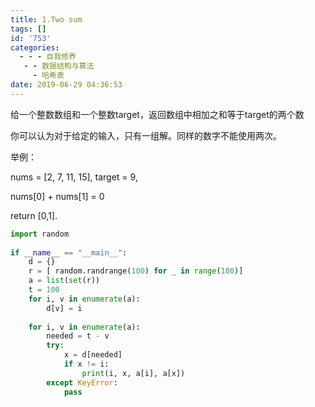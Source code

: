 ```yaml
---
title: 1.Two sum
tags: []
id: '753'
categories:
  - - - 自我修养
   - - 数据结构与算法
     - 哈希表
date: 2019-06-29 04:36:53
---
```


给一个整数数组和一个整数target，返回数组中相加之和等于target的两个数

你可以认为对于给定的输入，只有一组解。同样的数字不能使用两次。

举例：

nums = [2, 7, 11, 15], target = 9,

nums[0] + nums[1] = 0

return [0,1].

```python
import random  
  
if __name__ == "__main__":  
    d = {}  
    r = [ random.randrange(100) for _ in range(100)]  
    a = list(set(r))  
    t = 100  
    for i, v in enumerate(a):  
        d[v] = i  
  
    for i, v in enumerate(a):  
        needed = t - v  
        try:  
            x = d[needed]  
            if x != i:  
                print(i, x, a[i], a[x])  
        except KeyError:  
            pass
```
